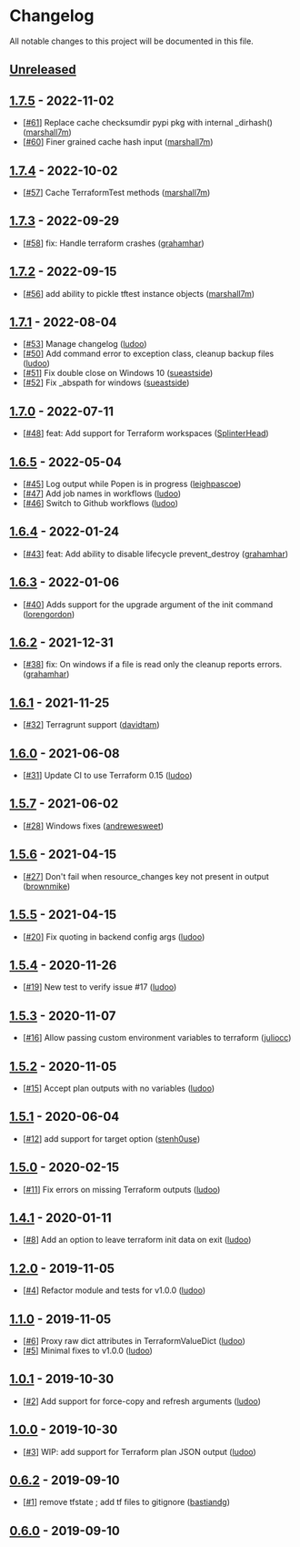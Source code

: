 # Changelog

All notable changes to this project will be documented in this file.
<!-- markdownlint-disable MD024 -->

## [Unreleased]

<!-- None < 2022-11-02 06:51:48+00:00 -->

## [1.7.5] - 2022-11-02
<!-- 2022-11-02 06:51:48+00:00 < 2022-10-02 16:42:19+00:00 -->

- [[#61](https://github.com/GoogleCloudPlatform/terraform-python-testing-helper/pull/61)] Replace cache checksumdir pypi pkg with internal _dirhash() ([marshall7m](https://github.com/marshall7m)) <!-- 2022-11-02 06:30:26+00:00 -->
- [[#60](https://github.com/GoogleCloudPlatform/terraform-python-testing-helper/pull/60)] Finer grained cache hash input ([marshall7m](https://github.com/marshall7m)) <!-- 2022-11-01 09:05:28+00:00 -->

## [1.7.4] - 2022-10-02
<!-- 2022-10-02 16:42:19+00:00 < 2022-09-29 11:34:08+00:00 -->

- [[#57](https://github.com/GoogleCloudPlatform/terraform-python-testing-helper/pull/57)] Cache TerraformTest methods ([marshall7m](https://github.com/marshall7m)) <!-- 2022-10-02 16:38:46+00:00 -->

## [1.7.3] - 2022-09-29
<!-- 2022-09-29 11:34:08+00:00 < 2022-09-15 05:29:49+00:00 -->

- [[#58](https://github.com/GoogleCloudPlatform/terraform-python-testing-helper/pull/58)] fix: Handle terraform crashes ([grahamhar](https://github.com/grahamhar)) <!-- 2022-09-23 14:38:29+00:00 -->

## [1.7.2] - 2022-09-15
<!-- 2022-09-15 05:29:49+00:00 < 2022-08-04 11:44:18+00:00 -->

- [[#56](https://github.com/GoogleCloudPlatform/terraform-python-testing-helper/pull/56)] add ability to pickle tftest instance objects ([marshall7m](https://github.com/marshall7m)) <!-- 2022-09-15 05:22:57+00:00 -->

## [1.7.1] - 2022-08-04

<!-- 2022-08-04 11:44:18+00:00 < 2022-07-11 12:09:43+00:00 -->

- [[#53](https://github.com/GoogleCloudPlatform/terraform-python-testing-helper/pull/53)] Manage changelog ([ludoo](https://github.com/ludoo)) <!-- 2022-08-04 11:41:42+00:00 -->
- [[#50](https://github.com/GoogleCloudPlatform/terraform-python-testing-helper/pull/50)] Add command error to exception class, cleanup backup files ([ludoo](https://github.com/ludoo)) <!-- 2022-08-04 10:45:06+00:00 -->
- [[#51](https://github.com/GoogleCloudPlatform/terraform-python-testing-helper/pull/51)] Fix double close on Windows 10 ([sueastside](https://github.com/sueastside)) <!-- 2022-08-04 10:35:48+00:00 -->
- [[#52](https://github.com/GoogleCloudPlatform/terraform-python-testing-helper/pull/52)] Fix _abspath for windows ([sueastside](https://github.com/sueastside)) <!-- 2022-08-04 10:21:34+00:00 -->

## [1.7.0] - 2022-07-11

<!-- 2022-07-11 12:09:43+00:00 < 2022-05-04 14:07:59+00:00 -->

- [[#48](https://github.com/GoogleCloudPlatform/terraform-python-testing-helper/pull/48)] feat: Add support for Terraform workspaces ([SplinterHead](https://github.com/SplinterHead)) <!-- 2022-07-11 08:24:43+00:00 -->

## [1.6.5] - 2022-05-04

<!-- 2022-05-04 14:07:59+00:00 < 2022-01-24 13:38:06+00:00 -->

- [[#45](https://github.com/GoogleCloudPlatform/terraform-python-testing-helper/pull/45)] Log output while Popen is in progress ([leighpascoe](https://github.com/leighpascoe)) <!-- 2022-05-04 13:46:56+00:00 -->
- [[#47](https://github.com/GoogleCloudPlatform/terraform-python-testing-helper/pull/47)] Add job names in workflows ([ludoo](https://github.com/ludoo)) <!-- 2022-05-03 17:49:30+00:00 -->
- [[#46](https://github.com/GoogleCloudPlatform/terraform-python-testing-helper/pull/46)] Switch to Github workflows ([ludoo](https://github.com/ludoo)) <!-- 2022-05-03 17:40:27+00:00 -->

## [1.6.4] - 2022-01-24

<!-- 2022-01-24 13:38:06+00:00 < 2022-01-06 18:33:27+00:00 -->

- [[#43](https://github.com/GoogleCloudPlatform/terraform-python-testing-helper/pull/43)] feat: Add ability to disable lifecycle prevent_destroy ([grahamhar](https://github.com/grahamhar)) <!-- 2022-01-24 10:09:31+00:00 -->

## [1.6.3] - 2022-01-06

<!-- 2022-01-06 18:33:27+00:00 < 2021-12-31 09:37:01+00:00 -->

- [[#40](https://github.com/GoogleCloudPlatform/terraform-python-testing-helper/pull/40)] Adds support for the upgrade argument of the init command ([lorengordon](https://github.com/lorengordon)) <!-- 2022-01-06 18:30:16+00:00 -->

## [1.6.2] - 2021-12-31

<!-- 2021-12-31 09:37:01+00:00 < 2021-11-25 14:53:54+00:00 -->

- [[#38](https://github.com/GoogleCloudPlatform/terraform-python-testing-helper/pull/38)] fix: On windows if a file is read only the cleanup reports errors. ([grahamhar](https://github.com/grahamhar)) <!-- 2021-11-25 14:51:23+00:00 -->

## [1.6.1] - 2021-11-25

<!-- 2021-11-25 14:53:54+00:00 < 2021-06-07 22:20:11+00:00 -->

- [[#32](https://github.com/GoogleCloudPlatform/terraform-python-testing-helper/pull/32)] Terragrunt support ([davidtam](https://github.com/davidtam)) <!-- 2021-06-07 22:16:39+00:00 -->

## [1.6.0] - 2021-06-08

<!-- 2021-06-07 22:20:11+00:00 < 2021-06-02 19:14:25+00:00 -->

- [[#31](https://github.com/GoogleCloudPlatform/terraform-python-testing-helper/pull/31)] Update CI to use Terraform 0.15 ([ludoo](https://github.com/ludoo)) <!-- 2021-06-03 06:00:32+00:00 -->

## [1.5.7] - 2021-06-02

<!-- 2021-06-02 19:14:25+00:00 < 2021-04-15 05:40:18+00:00 -->

- [[#28](https://github.com/GoogleCloudPlatform/terraform-python-testing-helper/pull/28)] Windows fixes ([andrewesweet](https://github.com/andrewesweet)) <!-- 2021-06-02 19:10:02+00:00 -->

## [1.5.6] - 2021-04-15

<!-- 2021-04-15 05:40:18+00:00 < 2021-04-15 05:26:39+00:00 -->

- [[#27](https://github.com/GoogleCloudPlatform/terraform-python-testing-helper/pull/27)] Don't fail when resource_changes key not present in output ([brownmike](https://github.com/brownmike)) <!-- 2021-04-15 05:23:26+00:00 -->

## [1.5.5] - 2021-04-15

<!-- 2021-04-15 05:26:39+00:00 < 2020-11-26 16:22:15+00:00 -->

- [[#20](https://github.com/GoogleCloudPlatform/terraform-python-testing-helper/pull/20)] Fix quoting in backend config args ([ludoo](https://github.com/ludoo)) <!-- 2020-11-26 16:20:21+00:00 -->

## [1.5.4] - 2020-11-26

<!-- 2020-11-26 16:22:15+00:00 < 2020-11-07 16:47:29+00:00 -->

- [[#19](https://github.com/GoogleCloudPlatform/terraform-python-testing-helper/pull/19)] New test to verify issue #17 ([ludoo](https://github.com/ludoo)) <!-- 2020-11-26 11:18:59+00:00 -->

## [1.5.3] - 2020-11-07

<!-- 2020-11-07 16:47:29+00:00 < 2020-11-05 16:50:05+00:00 -->

- [[#16](https://github.com/GoogleCloudPlatform/terraform-python-testing-helper/pull/16)] Allow passing custom environment variables to terraform ([juliocc](https://github.com/juliocc)) <!-- 2020-11-07 16:44:33+00:00 -->

## [1.5.2] - 2020-11-05

<!-- 2020-11-05 16:50:05+00:00 < 2020-06-04 07:40:00+00:00 -->

- [[#15](https://github.com/GoogleCloudPlatform/terraform-python-testing-helper/pull/15)] Accept plan outputs with no variables ([ludoo](https://github.com/ludoo)) <!-- 2020-11-05 16:48:22+00:00 -->

## [1.5.1] - 2020-06-04

<!-- 2020-06-04 07:40:00+00:00 < 2020-02-15 13:08:48+00:00 -->

- [[#12](https://github.com/GoogleCloudPlatform/terraform-python-testing-helper/pull/12)] add support for target option ([stenh0use](https://github.com/stenh0use)) <!-- 2020-02-15 13:07:07+00:00 -->

## [1.5.0] - 2020-02-15

<!-- 2020-02-15 13:08:48+00:00 < 2020-01-11 16:46:43+00:00 -->

- [[#11](https://github.com/GoogleCloudPlatform/terraform-python-testing-helper/pull/11)] Fix errors on missing Terraform outputs ([ludoo](https://github.com/ludoo)) <!-- 2020-01-11 16:26:48+00:00 -->

## [1.4.1] - 2020-01-11

<!-- 2020-01-11 16:46:43+00:00 < 2020-01-11 16:33:54+00:00 -->

- [[#8](https://github.com/GoogleCloudPlatform/terraform-python-testing-helper/pull/8)] Add an option to leave terraform init data on exit ([ludoo](https://github.com/ludoo)) <!-- 2019-11-16 19:42:49+00:00 -->

## [1.2.0] - 2019-11-05

<!-- 2019-11-05 05:39:42+00:00 < 2019-11-05 05:05:17+00:00 -->

- [[#4](https://github.com/GoogleCloudPlatform/terraform-python-testing-helper/pull/4)] Refactor module and tests for v1.0.0 ([ludoo](https://github.com/ludoo)) <!-- 2019-10-30 06:19:34+00:00 -->

## [1.1.0] - 2019-11-05

<!-- 2019-11-05 05:05:17+00:00 < 2019-10-30 06:38:21+00:00 -->

- [[#6](https://github.com/GoogleCloudPlatform/terraform-python-testing-helper/pull/6)] Proxy raw dict attributes in TerraformValueDict ([ludoo](https://github.com/ludoo)) <!-- 2019-11-05 05:04:12+00:00 -->
- [[#5](https://github.com/GoogleCloudPlatform/terraform-python-testing-helper/pull/5)] Minimal fixes to v1.0.0 ([ludoo](https://github.com/ludoo)) <!-- 2019-10-30 06:37:13+00:00 -->

## [1.0.1] - 2019-10-30

<!-- 2019-10-30 06:38:21+00:00 < 2019-10-30 06:21:04+00:00 -->

- [[#2](https://github.com/GoogleCloudPlatform/terraform-python-testing-helper/pull/2)] Add support for force-copy and refresh arguments ([ludoo](https://github.com/ludoo)) <!-- 2019-09-07 12:31:14+00:00 -->

## [1.0.0] - 2019-10-30

<!-- 2019-10-30 06:21:04+00:00 < 2019-09-10 13:54:14+00:00 -->

- [[#3](https://github.com/GoogleCloudPlatform/terraform-python-testing-helper/pull/3)] WIP: add support for Terraform plan JSON output ([ludoo](https://github.com/ludoo)) <!-- 2019-09-10 06:55:27+00:00 -->

## [0.6.2] - 2019-09-10

<!-- 2019-09-10 13:54:14+00:00 < 2019-09-10 06:58:18+00:00 -->

- [[#1](https://github.com/GoogleCloudPlatform/terraform-python-testing-helper/pull/1)] remove tfstate ; add tf files to gitignore ([bastiandg](https://github.com/bastiandg)) <!-- 2019-03-29 08:13:06+00:00 -->

## [0.6.0] - 2019-09-10

<!-- 2019-09-10 06:58:18+00:00 < None -->

<!-- markdown-link-check-disable -->
[Unreleased]: https://github.com/GoogleCloudPlatform/terraform-python-testing-helper/compare/v1.7.5...HEAD
[1.7.5]: https://github.com/GoogleCloudPlatform/terraform-python-testing-helper/compare/v1.7.4...v1.7.5
[1.7.4]: https://github.com/GoogleCloudPlatform/terraform-python-testing-helper/compare/v1.7.3...v1.7.4
[1.7.3]: https://github.com/GoogleCloudPlatform/terraform-python-testing-helper/compare/v1.7.2...v1.7.3
[1.7.2]: https://github.com/GoogleCloudPlatform/terraform-python-testing-helper/compare/v1.7.1...v1.7.2
[1.7.1]: https://github.com/GoogleCloudPlatform/terraform-python-testing-helper/compare/v1.7.0...v1.7.1
[1.7.0]: https://github.com/GoogleCloudPlatform/terraform-python-testing-helper/compare/v1.6.5...v1.7.0
[1.6.5]: https://github.com/GoogleCloudPlatform/terraform-python-testing-helper/compare/v1.6.4...v1.6.5
[1.6.4]: https://github.com/GoogleCloudPlatform/terraform-python-testing-helper/compare/v1.6.3...v1.6.4
[1.6.3]: https://github.com/GoogleCloudPlatform/terraform-python-testing-helper/compare/v1.6.2...v1.6.3
[1.6.2]: https://github.com/GoogleCloudPlatform/terraform-python-testing-helper/compare/v1.6.1...v1.6.2
[1.6.1]: https://github.com/GoogleCloudPlatform/terraform-python-testing-helper/compare/v1.6.0...v1.6.1
[1.6.0]: https://github.com/GoogleCloudPlatform/terraform-python-testing-helper/compare/v1.5.7...v1.6.0
[1.5.7]: https://github.com/GoogleCloudPlatform/terraform-python-testing-helper/compare/v1.5.6...v1.5.7
[1.5.6]: https://github.com/GoogleCloudPlatform/terraform-python-testing-helper/compare/v1.5.5...v1.5.6
[1.5.5]: https://github.com/GoogleCloudPlatform/terraform-python-testing-helper/compare/v1.5.4...v1.5.5
[1.5.4]: https://github.com/GoogleCloudPlatform/terraform-python-testing-helper/compare/v1.5.3...v1.5.4
[1.5.3]: https://github.com/GoogleCloudPlatform/terraform-python-testing-helper/compare/v1.5.2...v1.5.3
[1.5.2]: https://github.com/GoogleCloudPlatform/terraform-python-testing-helper/compare/v1.5.1...v1.5.2
[1.5.1]: https://github.com/GoogleCloudPlatform/terraform-python-testing-helper/compare/v1.5.0...v1.5.1
[1.5.0]: https://github.com/GoogleCloudPlatform/terraform-python-testing-helper/compare/v1.4.1...v1.5.0
[1.4.1]: https://github.com/GoogleCloudPlatform/terraform-python-testing-helper/compare/v1.2.0...v1.4.1
[1.2.0]: https://github.com/GoogleCloudPlatform/terraform-python-testing-helper/compare/v1.1.0...v1.2.0
[1.1.0]: https://github.com/GoogleCloudPlatform/terraform-python-testing-helper/compare/v1.0.1...v1.1.0
[1.0.1]: https://github.com/GoogleCloudPlatform/terraform-python-testing-helper/compare/v1.0.0...v1.0.1
[1.0.0]: https://github.com/GoogleCloudPlatform/terraform-python-testing-helper/compare/v0.6.2...v1.0.0
[0.6.2]: https://github.com/GoogleCloudPlatform/terraform-python-testing-helper/compare/v0.6.0...v0.6.2
[0.6.0]: https://github.com/GoogleCloudPlatform/terraform-python-testing-helper/compare/v0.1...v0.6.0
